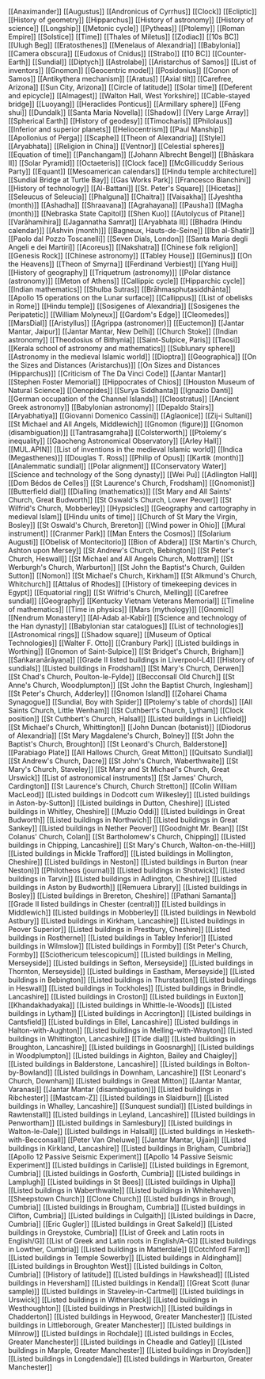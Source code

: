 [[Anaximander]]
[[Augustus]]
[[Andronicus of Cyrrhus]]
[[Clock]]
[[Ecliptic]]
[[History of geometry]]
[[Hipparchus]]
[[History of astronomy]]
[[History of science]]
[[Longship]]
[[Metonic cycle]]
[[Pytheas]]
[[Ptolemy]]
[[Roman Empire]]
[[Solstice]]
[[Time]]
[[Thales of Miletus]]
[[Zodiac]]
[[10s BC]]
[[Ulugh Beg]]
[[Eratosthenes]]
[[Menelaus of Alexandria]]
[[Babylonia]]
[[Camera obscura]]
[[Eudoxus of Cnidus]]
[[Strabo]]
[[10 BC]]
[[Counter-Earth]]
[[Sundial]]
[[Diptych]]
[[Astrolabe]]
[[Aristarchus of Samos]]
[[List of inventors]]
[[Gnomon]]
[[Geocentric model]]
[[Posidonius]]
[[Conon of Samos]]
[[Antikythera mechanism]]
[[Aratus]]
[[Axial tilt]]
[[Carefree, Arizona]]
[[Sun City, Arizona]]
[[Circle of latitude]]
[[Solar time]]
[[Deferent and epicycle]]
[[Almagest]]
[[Walton Hall, West Yorkshire]]
[[Cable-stayed bridge]]
[[Luoyang]]
[[Heraclides Ponticus]]
[[Armillary sphere]]
[[Feng shui]]
[[Dundalk]]
[[Santa Maria Novella]]
[[Shadow]]
[[Very Large Array]]
[[Spherical Earth]]
[[History of geodesy]]
[[Timocharis]]
[[Philolaus]]
[[Inferior and superior planets]]
[[Heliocentrism]]
[[Paul Manship]]
[[Apollonius of Perga]]
[[Scaphe]]
[[Theon of Alexandria]]
[[Style]]
[[Aryabhata]]
[[Religion in China]]
[[Ventnor]]
[[Celestial spheres]]
[[Equation of time]]
[[Panchangam]]
[[Johann Albrecht Bengel]]
[[Bhāskara II]]
[[Solar Pyramid]]
[[Octaeteris]]
[[Clock face]]
[[McGillicuddy Serious Party]]
[[Equant]]
[[Mesoamerican calendars]]
[[Hindu temple architecture]]
[[Sundial Bridge at Turtle Bay]]
[[Gas Works Park]]
[[Francesco Bianchini]]
[[History of technology]]
[[Al-Battani]]
[[St. Peter's Square]]
[[Hicetas]]
[[Seleucus of Seleucia]]
[[Phalguna]]
[[Chaitra]]
[[Vaisakha]]
[[Jyeshtha (month)]]
[[Ashadha]]
[[Shraavana]]
[[Agrahayana]]
[[Pausha]]
[[Magha (month)]]
[[Nebraska State Capitol]]
[[Shen Kuo]]
[[Autolycus of Pitane]]
[[Varāhamihira]]
[[Jagannatha Samrat]]
[[Aryabhata II]]
[[Bhadra (Hindu calendar)]]
[[Ashvin (month)]]
[[Bagneux, Hauts-de-Seine]]
[[Ibn al-Shatir]]
[[Paolo dal Pozzo Toscanelli]]
[[Seven Dials, London]]
[[Santa Maria degli Angeli e dei Martiri]]
[[Acoreus]]
[[Nakshatra]]
[[Chinese folk religion]]
[[Genesis Rock]]
[[Chinese astronomy]]
[[Tabley House]]
[[Geminus]]
[[On the Heavens]]
[[Theon of Smyrna]]
[[Ferdinand Verbiest]]
[[Yang Hui]]
[[History of geography]]
[[Triquetrum (astronomy)]]
[[Polar distance (astronomy)]]
[[Meton of Athens]]
[[Callippic cycle]]
[[Hipparchic cycle]]
[[Indian mathematics]]
[[Shulba Sutras]]
[[Brāhmasphuṭasiddhānta]]
[[Apollo 15 operations on the Lunar surface]]
[[Callippus]]
[[List of obelisks in Rome]]
[[Hindu temple]]
[[Sosigenes of Alexandria]]
[[Sosigenes the Peripatetic]]
[[William Molyneux]]
[[Gardom's Edge]]
[[Cleomedes]]
[[MarsDial]]
[[Aristyllus]]
[[Agrippa (astronomer)]]
[[Euctemon]]
[[Jantar Mantar, Jaipur]]
[[Jantar Mantar, New Delhi]]
[[Church Stoke]]
[[Indian astronomy]]
[[Theodosius of Bithynia]]
[[Saint-Sulpice, Paris]]
[[Taosi]]
[[Kerala school of astronomy and mathematics]]
[[Sublunary sphere]]
[[Astronomy in the medieval Islamic world]]
[[Dioptra]]
[[Geographica]]
[[On the Sizes and Distances (Aristarchus)]]
[[On Sizes and Distances (Hipparchus)]]
[[Criticism of The Da Vinci Code]]
[[Jantar Mantar]]
[[Stephen Foster Memorial]]
[[Hippocrates of Chios]]
[[Houston Museum of Natural Science]]
[[Oenopides]]
[[Surya Siddhanta]]
[[Ignazio Danti]]
[[German occupation of the Channel Islands]]
[[Cleostratus]]
[[Ancient Greek astronomy]]
[[Babylonian astronomy]]
[[Depaldo Stairs]]
[[Aryabhatiya]]
[[Giovanni Domenico Cassini]]
[[Aglaonice]]
[[Zij-i Sultani]]
[[St Michael and All Angels, Middlewich]]
[[Gnomon (figure)]]
[[Gnomon (disambiguation)]]
[[Tantrasamgraha]]
[[Colsterworth]]
[[Ptolemy's inequality]]
[[Gaocheng Astronomical Observatory]]
[[Arley Hall]]
[[MUL.APIN]]
[[List of inventions in the medieval Islamic world]]
[[Indica (Megasthenes)]]
[[Douglas T. Ross]]
[[Philip of Opus]]
[[Kartik (month)]]
[[Analemmatic sundial]]
[[Polar alignment]]
[[Conservatory Water]]
[[Science and technology of the Song dynasty]]
[[Wei Pu]]
[[Adlington Hall]]
[[Dom Bédos de Celles]]
[[St Laurence's Church, Frodsham]]
[[Gnomonist]]
[[Butterfield dial]]
[[Dialling (mathematics)]]
[[St Mary and All Saints' Church, Great Budworth]]
[[St Oswald's Church, Lower Peover]]
[[St Wilfrid's Church, Mobberley]]
[[Hypsicles]]
[[Geography and cartography in medieval Islam]]
[[Hindu units of time]]
[[Church of St Mary the Virgin, Bosley]]
[[St Oswald's Church, Brereton]]
[[Wind power in Ohio]]
[[Mural instrument]]
[[Cranmer Park]]
[[Man Enters the Cosmos]]
[[Solarium Augusti]]
[[Obelisk of Montecitorio]]
[[Bion of Abdera]]
[[St Martin's Church, Ashton upon Mersey]]
[[St Andrew's Church, Bebington]]
[[St Peter's Church, Heswall]]
[[St Michael and All Angels Church, Mottram]]
[[St Werburgh's Church, Warburton]]
[[St John the Baptist's Church, Guilden Sutton]]
[[Nomon]]
[[St Michael's Church, Kirkham]]
[[St Alkmund's Church, Whitchurch]]
[[Attalus of Rhodes]]
[[History of timekeeping devices in Egypt]]
[[Equatorial ring]]
[[St Wilfrid's Church, Melling]]
[[Carefree sundial]]
[[Geography]]
[[Kentucky Vietnam Veterans Memorial]]
[[Timeline of mathematics]]
[[Time in physics]]
[[Mars (mythology)]]
[[Gnomic]]
[[Nendrum Monastery]]
[[Al-Adab al-Kabīr]]
[[Science and technology of the Han dynasty]]
[[Babylonian star catalogues]]
[[List of technologies]]
[[Astronomical rings]]
[[Shadow square]]
[[Museum of Optical Technologies]]
[[Walter F. Otto]]
[[Cranbury Park]]
[[Listed buildings in Worthing]]
[[Gnomon of Saint-Sulpice]]
[[St Bridget's Church, Brigham]]
[[Śaṅkaranārāyaṇa]]
[[Grade II listed buildings in Liverpool-L4]]
[[History of sundials]]
[[Listed buildings in Frodsham]]
[[St Mary's Church, Derwen]]
[[St Chad's Church, Poulton-le-Fylde]]
[[Becconsall Old Church]]
[[St Anne's Church, Woodplumpton]]
[[St John the Baptist Church, Inglesham]]
[[St Peter's Church, Adderley]]
[[Gnomon Island]]
[[Zoharei Chama Synagogue]]
[[Sundial, Boy with Spider]]
[[Ptolemy's table of chords]]
[[All Saints Church, Little Wenham]]
[[St Cuthbert's Church, Lytham]]
[[Clock position]]
[[St Cuthbert's Church, Halsall]]
[[Listed buildings in Lichfield]]
[[St Michael's Church, Whittington]]
[[John Duncan (botanist)]]
[[Diodorus of Alexandria]]
[[St Mary Magdalene's Church, Bolney]]
[[St John the Baptist's Church, Broughton]]
[[St Leonard's Church, Balderstone]]
[[Parabiago Plate]]
[[All Hallows Church, Great Mitton]]
[[Quitsato Sundial]]
[[St Andrew's Church, Dacre]]
[[St John's Church, Waberthwaite]]
[[St Mary's Church, Staveley]]
[[St Mary and St Michael's Church, Great Urswick]]
[[List of astronomical instruments]]
[[St James' Church, Cardington]]
[[St Laurence's Church, Church Stretton]]
[[Colin William MacLeod]]
[[Listed buildings in Dodcott cum Wilkesley]]
[[Listed buildings in Aston-by-Sutton]]
[[Listed buildings in Dutton, Cheshire]]
[[Listed buildings in Whitley, Cheshire]]
[[Muzio Oddi]]
[[Listed buildings in Great Budworth]]
[[Listed buildings in Northwich]]
[[Listed buildings in Great Sankey]]
[[Listed buildings in Nether Peover]]
[[Goodnight Mr. Bean]]
[[St Colanus' Church, Colan]]
[[St Bartholomew's Church, Chipping]]
[[Listed buildings in Chipping, Lancashire]]
[[St Mary's Church, Walton-on-the-Hill]]
[[Listed buildings in Mickle Trafford]]
[[Listed buildings in Mollington, Cheshire]]
[[Listed buildings in Neston]]
[[Listed buildings in Burton (near Neston)]]
[[Philotheos (journal)]]
[[Listed buildings in Shotwick]]
[[Listed buildings in Tarvin]]
[[Listed buildings in Adlington, Cheshire]]
[[Listed buildings in Aston by Budworth]]
[[Remuera Library]]
[[Listed buildings in Bosley]]
[[Listed buildings in Brereton, Cheshire]]
[[Pathani Samanta]]
[[Grade II listed buildings in Chester (central)]]
[[Listed buildings in Middlewich]]
[[Listed buildings in Mobberley]]
[[Listed buildings in Newbold Astbury]]
[[Listed buildings in Kirkham, Lancashire]]
[[Listed buildings in Peover Superior]]
[[Listed buildings in Prestbury, Cheshire]]
[[Listed buildings in Rostherne]]
[[Listed buildings in Tabley Inferior]]
[[Listed buildings in Wilmslow]]
[[Listed buildings in Formby]]
[[St Peter's Church, Formby]]
[[Sciothericum telescopicum]]
[[Listed buildings in Melling, Merseyside]]
[[Listed buildings in Sefton, Merseyside]]
[[Listed buildings in Thornton, Merseyside]]
[[Listed buildings in Eastham, Merseyside]]
[[Listed buildings in Bebington]]
[[Listed buildings in Thurstaston]]
[[Listed buildings in Heswall]]
[[Listed buildings in Tockholes]]
[[Listed buildings in Brindle, Lancashire]]
[[Listed buildings in Croston]]
[[Listed buildings in Euxton]]
[[Khandakhadyaka]]
[[Listed buildings in Whittle-le-Woods]]
[[Listed buildings in Lytham]]
[[Listed buildings in Accrington]]
[[Listed buildings in Cantsfield]]
[[Listed buildings in Ellel, Lancashire]]
[[Listed buildings in Halton-with-Aughton]]
[[Listed buildings in Melling-with-Wrayton]]
[[Listed buildings in Whittington, Lancashire]]
[[Tide dial]]
[[Listed buildings in Broughton, Lancashire]]
[[Listed buildings in Goosnargh]]
[[Listed buildings in Woodplumpton]]
[[Listed buildings in Aighton, Bailey and Chaigley]]
[[Listed buildings in Balderstone, Lancashire]]
[[Listed buildings in Bolton-by-Bowland]]
[[Listed buildings in Downham, Lancashire]]
[[St Leonard's Church, Downham]]
[[Listed buildings in Great Mitton]]
[[Jantar Mantar, Varanasi]]
[[Jantar Mantar (disambiguation)]]
[[Listed buildings in Ribchester]]
[[Mastcam-Z]]
[[Listed buildings in Slaidburn]]
[[Listed buildings in Whalley, Lancashire]]
[[Sunquest sundial]]
[[Listed buildings in Rawtenstall]]
[[Listed buildings in Leyland, Lancashire]]
[[Listed buildings in Penwortham]]
[[Listed buildings in Samlesbury]]
[[Listed buildings in Walton-le-Dale]]
[[Listed buildings in Halsall]]
[[Listed buildings in Hesketh-with-Becconsall]]
[[Peter Van Gheluwe]]
[[Jantar Mantar, Ujjain]]
[[Listed buildings in Kirkland, Lancashire]]
[[Listed buildings in Brigham, Cumbria]]
[[Apollo 12 Passive Seismic Experiment]]
[[Apollo 14 Passive Seismic Experiment]]
[[Listed buildings in Carlisle]]
[[Listed buildings in Egremont, Cumbria]]
[[Listed buildings in Gosforth, Cumbria]]
[[Listed buildings in Lamplugh]]
[[Listed buildings in St Bees]]
[[Listed buildings in Ulpha]]
[[Listed buildings in Waberthwaite]]
[[Listed buildings in Whitehaven]]
[[Sheepstown Church]]
[[Clone Church]]
[[Listed buildings in Brough, Cumbria]]
[[Listed buildings in Brougham, Cumbria]]
[[Listed buildings in Clifton, Cumbria]]
[[Listed buildings in Culgaith]]
[[Listed buildings in Dacre, Cumbria]]
[[Eric Gugler]]
[[Listed buildings in Great Salkeld]]
[[Listed buildings in Greystoke, Cumbria]]
[[List of Greek and Latin roots in English/G]]
[[List of Greek and Latin roots in English/A–G]]
[[Listed buildings in Lowther, Cumbria]]
[[Listed buildings in Matterdale]]
[[Cotchford Farm]]
[[Listed buildings in Temple Sowerby]]
[[Listed buildings in Aldingham]]
[[Listed buildings in Broughton West]]
[[Listed buildings in Colton, Cumbria]]
[[History of latitude]]
[[Listed buildings in Hawkshead]]
[[Listed buildings in Heversham]]
[[Listed buildings in Kendal]]
[[Great Scott (lunar sample)]]
[[Listed buildings in Staveley-in-Cartmel]]
[[Listed buildings in Urswick]]
[[Listed buildings in Witherslack]]
[[Listed buildings in Westhoughton]]
[[Listed buildings in Prestwich]]
[[Listed buildings in Chadderton]]
[[Listed buildings in Heywood, Greater Manchester]]
[[Listed buildings in Littleborough, Greater Manchester]]
[[Listed buildings in Milnrow]]
[[Listed buildings in Rochdale]]
[[Listed buildings in Eccles, Greater Manchester]]
[[Listed buildings in Cheadle and Gatley]]
[[Listed buildings in Marple, Greater Manchester]]
[[Listed buildings in Droylsden]]
[[Listed buildings in Longdendale]]
[[Listed buildings in Warburton, Greater Manchester]]
